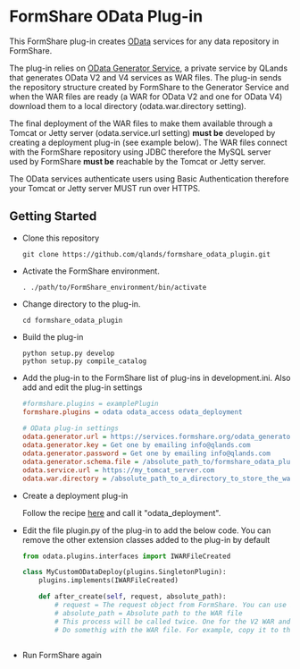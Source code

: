 FormShare OData Plug-in
==============

This FormShare plug-in creates [OData](https://www.odata.org/) services for any data repository in FormShare.

The plug-in relies on [OData Generator Service](https://services.formshare.org/odata_generator), a private service by QLands that generates OData V2 and V4 services as WAR files. The plug-in sends the repository structure created by FormShare to the Generator Service and when the WAR files are ready (a WAR for OData V2 and one for OData V4) download them to a local directory (odata.war.directory setting).

The final deployment of the WAR files to make them available through a Tomcat or Jetty server (odata.service.url setting) **must be** developed by creating a deployment plug-in (see example below). The WAR files connect with the FormShare repository using JDBC therefore the MySQL server used by FormShare **must be** reachable by the Tomcat or Jetty server.

The OData services authenticate users using Basic Authentication therefore your Tomcat or Jetty server MUST run over HTTPS.

Getting Started
---------------

- Clone this repository

  ```shell
  git clone https://github.com/qlands/formshare_odata_plugin.git
  ```

- Activate the FormShare environment.

  ```shell
  . ./path/to/FormShare_environment/bin/activate
  ```
- Change directory to the plug-in.

  ```shell
  cd formshare_odata_plugin
  ```
- Build the plug-in

  ```shell
  python setup.py develop
  python setup.py compile_catalog
  ```
- Add the plug-in to the FormShare list of plug-ins in development.ini. Also add and edit the plug-in settings

  ```ini
  #formshare.plugins = examplePlugin
  formshare.plugins = odata odata_access odata_deployment
      
  # OData plug-in settings
  odata.generator.url = https://services.formshare.org/odata_generator
  odata.generator.key = Get one by emailing info@qlands.com
  odata.generator.password = Get one by emailing info@qlands.com
  odata.generator.schema.file = /absolute_path_to/formshare_odata_plugin/db/odata_control_tables.sql
  odata.service.url = https://my_tomcat_server.com
  odata.war.directory = /absolute_path_to_a_directory_to_store_the_wars
  ```
- Create a deployment plug-in

  Follow the recipe [here](https://github.com/qlands/formshare-cookiecutter-plugin) and call it "odata_deployment".

- Edit the file plugin.py of the plug-in to add the below code. You can remove the other extension classes added to the plug-in by default

  ```python
  from odata.plugins.interfaces import IWARFileCreated
  
  class MyCustomODataDeploy(plugins.SingletonPlugin):
      plugins.implements(IWARFileCreated)
  
      def after_create(self, request, absolute_path):
          # request = The request object from FormShare. You can use it to read settings from the ini file
          # absolute_path = Absolute path to the WAR file
          # This process will be called twice. One for the V2 WAR and one for the V4 WAR.
          # Do somethig with the WAR file. For example, copy it to the webapps directory of Tomcat
          
  ```

  

- Run FormShare again

